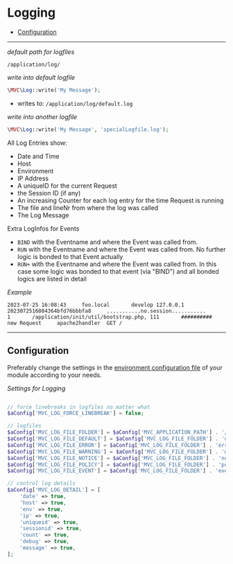 
# Logging

- [Configuration](#configuration)

------------------------------------------------------------------------------------------------------------------------

_default path for logfiles_  
~~~
/application/log/
~~~

_write into default logfile_ 
~~~php
\MVC\Log::write('My Message');
~~~
- writes to: `/application/log/default.log`

_write into another logfile_  
~~~php
\MVC\Log::write('My Message', 'specialLogfile.log');
~~~

All Log Entries show:  
- Date and Time
- Host
- Environment
- IP Address
- A uniqueID for the current Request
- the Session ID (if any)
- An increasing Counter for each log entry for the time Request is running
- The file and lineNr from where the log was called
- The Log Message

Extra LogInfos for Events  
- `BIND` with the Eventname and where the Event was called from.
- `RUN`	with the Eventname and where the Event was called from. No further logic is bonded to that Event actually
- `RUN+` with the Eventname and where the Event was called from. In this case some logic was bonded to that event (via "BIND") and all bonded logics are listed in detail

_Example_  
~~~
2023-07-25 16:08:43     foo.local       develop 127.0.0.1       2023072516084364bfd76bbbfa8     ...........no.session...........        1       /application/init/util/bootstrap.php, 111       ##########      new Request     apache2handler  GET /
~~~

---

<a id="configuration"></a>
## Configuration

Preferably change the settings in the [environment configuration file](/1.x/configuration#Modules-environment-config-file) of your module according to your needs.

_Settings for Logging_  
~~~php

// force linebreaks in logfiles no matter what
$aConfig['MVC_LOG_FORCE_LINEBREAK'] = false;

// logfiles
$aConfig['MVC_LOG_FILE_FOLDER'] = $aConfig['MVC_APPLICATION_PATH'] . '/log/';
$aConfig['MVC_LOG_FILE_DEFAULT'] = $aConfig['MVC_LOG_FILE_FOLDER'] . 'default.log';
$aConfig['MVC_LOG_FILE_ERROR'] = $aConfig['MVC_LOG_FILE_FOLDER'] . 'error.log';
$aConfig['MVC_LOG_FILE_WARNING'] = $aConfig['MVC_LOG_FILE_FOLDER'] . 'warning.log';
$aConfig['MVC_LOG_FILE_NOTICE'] = $aConfig['MVC_LOG_FILE_FOLDER'] . 'notice.log';
$aConfig['MVC_LOG_FILE_POLICY'] = $aConfig['MVC_LOG_FILE_FOLDER'] . 'policy.log';
$aConfig['MVC_LOG_FILE_EVENT'] = $aConfig['MVC_LOG_FILE_FOLDER'] . 'event.log';

// control log details
$aConfig['MVC_LOG_DETAIL'] = [
    'date' => true,
    'host' => true,
    'env' => true,
    'ip' => true,
    'uniqueid' => true,
    'sessionid' => true,
    'count' => true,
    'debug' => true,
    'message' => true,
];
~~~
